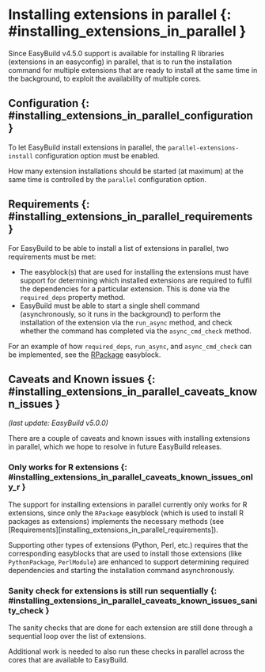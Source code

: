 # Installing extensions in parallel {: #installing_extensions_in_parallel }

Since EasyBuild v4.5.0 support is available for installing R libraries
(extensions in an easyconfig) in parallel, that is to run the installation
command for multiple extensions that are ready to install at the same time
in the background, to exploit the availability of multiple cores.


## Configuration {: #installing_extensions_in_parallel_configuration }

To let EasyBuild install extensions in parallel, the
`parallel-extensions-install` configuration option must be enabled.

How many extension installations should be started (at maximum) at the
same time is controlled by the `parallel` configuration option.

## Requirements {: #installing_extensions_in_parallel_requirements }

For EasyBuild to be able to install a list of extensions in parallel,
two requirements must be met:

- The easyblock(s) that are used for installing the extensions must
    have support for determining which installed extensions are required
    to fulfil the dependencies for a particular extension. This is done
    via the `required_deps` property method.
- EasyBuild must be able to start a single shell command
    (asynchronously, so it runs in the background) to perform the
    installation of the extension via the `run_async` method, and check
    whether the command has completed via the `async_cmd_check` method.

For an example of how `required_deps`, `run_async`, and
`async_cmd_check` can be implemented, see the
[RPackage](https://github.com/easybuilders/easybuild-easyblocks/blob/main/easybuild/easyblocks/generic/rpackage.py)
easyblock.

## Caveats and Known issues {: #installing_extensions_in_parallel_caveats_known_issues }

*(last update: EasyBuild v5.0.0)*

There are a couple of caveats and known issues with installing
extensions in parallel, which we hope to resolve in future EasyBuild
releases.

### Only works for R extensions {: #installing_extensions_in_parallel_caveats_known_issues_only_r }

The support for installing extensions in parallel currently only works
for R extensions, since only the `RPackage` easyblock (which is used to
install R packages as extensions) implements the necessary methods (see
[Requirements][installing_extensions_in_parallel_requirements]).

Supporting other types of extensions (Python, Perl, etc.) requires that
the corresponding easyblocks that are used to install those extensions
(like `PythonPackage`, `PerlModule`) are enhanced to support determining
required dependencies and starting the installation command
asynchronously.

### Sanity check for extensions is still run sequentially {: #installing_extensions_in_parallel_caveats_known_issues_sanity_check }

The sanity checks that are done for each extension are still done
through a sequential loop over the list of extensions.

Additional work is needed to also run these checks in parallel across
the cores that are available to EasyBuild.
